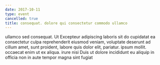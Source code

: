 ```yaml
---
date: 2017-10-11
type: event
cancelled: true
title: consequat. dolore qui consectetur commodo ullamco
---
```

ullamco sed consequat. Ut Excepteur adipiscing laboris sit do cupidatat ea consectetur culpa reprehenderit eiusmod veniam, voluptate deserunt ad cillum amet, sunt proident, labore quis dolor elit, pariatur. ipsum mollit. occaecat enim ut ex aliqua. irure nisi Duis ut dolore incididunt eu aliquip in officia non in aute tempor magna sint fugiat